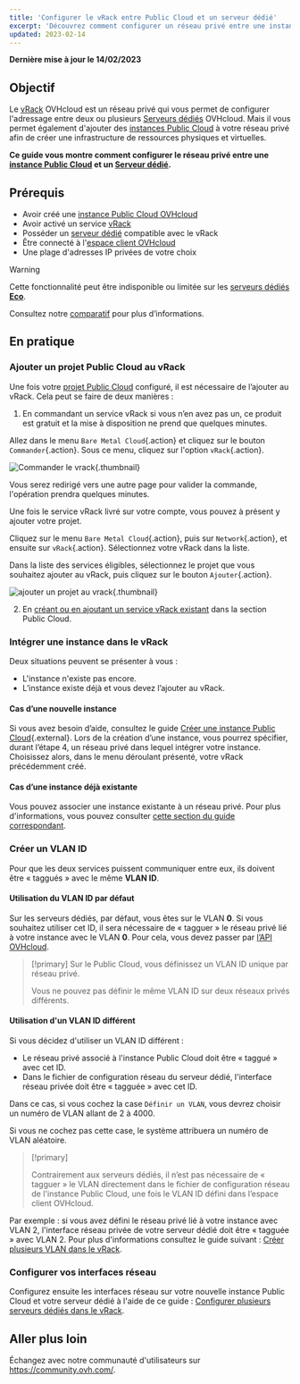 ```yaml
---
title: 'Configurer le vRack entre Public Cloud et un serveur dédié'
excerpt: 'Découvrez comment configurer un réseau privé entre une instance Public Cloud et un serveur dédié.'
updated: 2023-02-14
---
```


**Dernière mise à jour le 14/02/2023**

## Objectif

Le [vRack](https://www.ovh.com/ca/fr/solutions/vrack/) OVHcloud est un réseau privé qui vous permet de configurer l'adressage entre deux ou plusieurs [Serveurs dédiés](https://www.ovh.com/ca/fr/serveurs_dedies/) OVHcloud. Mais il vous permet également d'ajouter des [instances Public Cloud](https://www.ovh.com/ca/fr/public-cloud/instances/) à votre réseau privé afin de créer une infrastructure de ressources physiques et virtuelles.

**Ce guide vous montre comment configurer le réseau privé entre une [instance Public Cloud](/pages/platform/public-cloud/public-cloud-first-steps#etape-3-creer-une-instance) et un [Serveur dédié](https://www.ovh.com/ca/fr/serveurs_dedies/).**


## Prérequis

* Avoir créé une [instance Public Cloud OVHcloud](/pages/platform/public-cloud/public-cloud-first-steps)
* Avoir activé un service [vRack](https://www.ovh.com/ca/fr/solutions/vrack)
* Posséder un [serveur dédié](https://www.ovh.com/ca/fr/serveurs_dedies/) compatible avec le vRack
* Être connecté à l'[espace client OVHcloud](https://ca.ovh.com/auth/?action=gotomanager&from=https://www.ovh.com/ca/fr/&ovhSubsidiary=qc)
* Une plage d'adresses IP privées de votre choix

> [!warning]
> Cette fonctionnalité peut être indisponible ou limitée sur les [serveurs dédiés **Eco**](https://eco.ovhcloud.com/fr-ca/about/).
>
> Consultez notre [comparatif](https://eco.ovhcloud.com/fr-ca/compare/) pour plus d’informations.

## En pratique

### Ajouter un projet Public Cloud au vRack

Une fois votre [projet Public Cloud](/pages/platform/public-cloud/create_a_public_cloud_project) configuré, il est nécessaire de l’ajouter au vRack. Cela peut se faire de deux manières :

1. En commandant un service vRack si vous n’en avez pas un, ce produit est gratuit et la mise à disposition ne prend que quelques minutes.

Allez dans le menu `Bare Metal Cloud`{.action} et cliquez sur le bouton `Commander`{.action}. Sous ce menu, cliquez sur l'option `vRack`{.action}.

![Commander le vrack](images/orderingvrack.png){.thumbnail}

Vous serez redirigé vers une autre page pour valider la commande, l'opération prendra quelques minutes.

Une fois le service vRack livré sur votre compte, vous pouvez à présent y ajouter votre projet.

Cliquez sur le menu `Bare Metal Cloud`{.action}, puis sur `Network`{.action}, et ensuite sur `vRack`{.action}. Sélectionnez votre vRack dans la liste.

Dans la liste des services éligibles, sélectionnez le projet que vous souhaitez ajouter au vRack, puis cliquez sur le bouton `Ajouter`{.action}.

![ajouter un projet au vrack](images/addprojectvrack.png){.thumbnail}

<ol start="2">
  <li>En <a href="/pages/platform/network-services/getting-started-07-creating-vrack#etape-1-activer-et-gerer-un-vrack">créant ou en ajoutant un service vRack existant</a> dans la section Public Cloud.</li>
</ol>

### Intégrer une instance dans le vRack

Deux situations peuvent se présenter à vous :

- L'instance n'existe pas encore.
- L’instance existe déjà et vous devez l’ajouter au vRack.

#### Cas d’une nouvelle instance

Si vous avez besoin d’aide, consultez le guide [Créer une instance Public Cloud](/pages/platform/public-cloud/public-cloud-first-steps#etape-3-creer-une-instance){.external}. Lors de la création d’une instance, vous pourrez spécifier, durant l’étape 4, un réseau privé dans lequel intégrer votre instance. Choisissez alors, dans le menu déroulant présenté, votre vRack précédemment créé.

#### Cas d’une instance déjà existante

Vous pouvez associer une instance existante à un réseau privé. Pour plus d'informations, vous pouvez consulter [cette section du guide correspondant](/pages/platform/network-services/getting-started-07-creating-vrack#cas-dune-instance-deja-existante_2).

### Créer un VLAN ID

Pour que les deux services puissent communiquer entre eux, ils doivent être « taggués » avec le même **VLAN ID**. 

#### Utilisation du VLAN ID par défaut

Sur les serveurs dédiés, par défaut, vous êtes sur le VLAN **0**. Si vous souhaitez utiliser cet ID, il sera nécessaire de « tagguer » le réseau privé lié à votre instance avec le VLAN **0**. Pour cela, vous devez passer par [l’API OVHcloud](/pages/platform/network-services/getting-started-08-creating-vrack-with-api#etape-3-creer-un-vlan-dans-le-vrack_1).

> [!primary]
> Sur le Public Cloud, vous définissez un VLAN ID unique par réseau privé.
>
> Vous ne pouvez pas définir le même VLAN ID sur deux réseaux privés différents.

#### Utilisation d'un VLAN ID différent

Si vous décidez d'utiliser un VLAN ID différent :

- Le réseau privé associé à l'instance Public Cloud doit être « taggué » avec cet ID.
- Dans le fichier de configuration réseau du serveur dédié, l'interface réseau privée doit être « tagguée » avec cet ID.

Dans ce cas, si vous cochez la case `Définir un VLAN`, vous devrez choisir un numéro de VLAN allant de 2 à 4000.

Si vous ne cochez pas cette case, le système attribuera un numéro de VLAN aléatoire.

> [!primary]
> 
> Contrairement aux serveurs dédiés, il n’est pas nécessaire de « tagguer » le VLAN directement dans le fichier de configuration réseau de l'instance Public Cloud, une fois le VLAN ID défini dans l’espace client OVHcloud.
>

Par exemple : si vous avez défini le réseau privé lié à votre instance avec VLAN 2, l'interface réseau privée de votre serveur dédié doit être « tagguée » avec VLAN 2. Pour plus d'informations consultez le guide suivant : [Créer plusieurs VLAN dans le vRack](/pages/cloud/dedicated/creating-multiple-vlans-in-a-vrack).

### Configurer vos interfaces réseau

Configurez ensuite les interfaces réseau sur votre nouvelle instance Public Cloud et votre serveur dédié à l'aide de ce guide : [Configurer plusieurs serveurs dédiés dans le vRack](/pages/cloud/dedicated/vrack_configuring_on_dedicated_server).

## Aller plus loin

Échangez avec notre communauté d'utilisateurs sur <https://community.ovh.com/>.